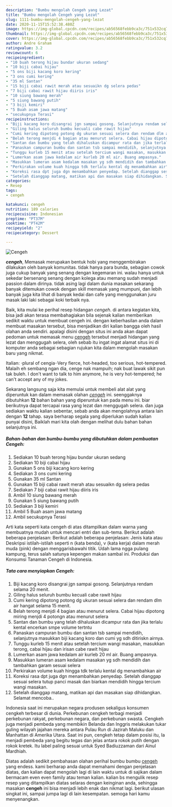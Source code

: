 ```yaml
---
description: "Bumbu mengolah Cengeh yang Lezat"
title: "Bumbu mengolah Cengeh yang Lezat"
slug: 1111-bumbu-mengolah-cengeh-yang-lezat
date: 2020-11-15T15:52:38.480Z
image: https://img-global.cpcdn.com/recipes/ab56568febb9ca3c/751x532cq70/cengeh-foto-resep-utama.jpg
thumbnail: https://img-global.cpcdn.com/recipes/ab56568febb9ca3c/751x532cq70/cengeh-foto-resep-utama.jpg
cover: https://img-global.cpcdn.com/recipes/ab56568febb9ca3c/751x532cq70/cengeh-foto-resep-utama.jpg
author: Andre Graham
ratingvalue: 3.2
reviewcount: 6
recipeingredient:
- "10 buah terong hijau bundar ukuran sedang"
- "10 biji cabai hijau"
- "5 ons biji kacang koro kering"
- "3 ons cumi kering"
- "35 ml Santan"
- "15 biji cabai rawit merah atau sesuaikn dg selera pedas"
- "7 biji cabai rawit hijau diiris iris"
- "10 siung bawang merah"
- "5 siung bawang putih"
- "3 biji kemiri"
- "5 Buah asam jawa matang"
- "secukupnya Terasi"
recipeinstructions:
- "Biji kacang koro disangrai jgn sampai gosong. Selanjutnya rendam selama 20 menit."
- "Giling halus seluruh bumbu kecuali cabe rawit hijau"
- "Cumi kering dipotong potong dg ukuran sesuai selera dan rendam dlm air hangat selama 15 menit."
- "Belah terong menjdi 4 bagian atau menurut selera. Cabai hijau dipotong miring menjdi 4 potongn atau menurut selera"
- "Santan dan bumbu yang telah dihaluskan dicampur rata dan jika terlalu kental encerkan smpe volume tertntu"
- "Panaskan campuran bumbu dan santan tsb sampai mendidih, selanjutnya masukkan biji kacang koro dan cumi yg sdh ditiriskn airnya."
- "Tunggu kurleb 15 menit atau setelah tercium wangi masakan, masukkan terong, cabai hijau dan irisan cabe rawit hijau"
- "Lumerkan asam jawa kedalam air kurleb 20 ml air. Buang ampasnya."
- "Masukkan lumeran asam kedalam masakan yg sdh mendidih dan tambahkan garam sesuai selera"
- "Perkirakan volume kuah hingga tdk terlalu kental dg menambahkan air"
- "Koreksi rasa dpt juga dgn menambahkan penyedap. Setelah dianggap sesuai selera tutup panci masak dan biarkan mendidih hingga tercium wangi masakan."
- "Setelah dianggap matang, matikan api dan masakan siap dihidangkan. Selamat mencoba.."
categories:
- Resep
tags:
- cengeh

katakunci: cengeh 
nutrition: 189 calories
recipecuisine: Indonesian
preptime: "PT37M"
cooktime: "PT42M"
recipeyield: "2"
recipecategory: Dessert

---
```



![Cengeh](https://img-global.cpcdn.com/recipes/ab56568febb9ca3c/751x532cq70/cengeh-foto-resep-utama.jpg)

<b><i>cengeh</i></b>, Memasak merupakan bentuk hobi yang menggembirakan dilakukan oleh banyak komunitas. tidak hanya para bunda, sebagian cowok juga cukup banyak yang senang dengan kegemaran ini. walau hanya untuk sekedar bersenang senang dengan kolega atau memang sudah menjadi passion dalam dirinya. tidak asing lagi dalam dunia masakan sekarang banyak ditemukan cowok dengan skill memasak yang mumpuni, dan lebih banyak juga kita lihat di banyak kedai dan cafe yang menggunakan juru masak laki laki sebagai koki terbaik nya.

Baik, kita mulai ke perihal resep hidangan <i>cengeh</i>. di antara kegiatan kita, bisa jadi akan terasa membahagiakan bila sejenak kalian memberikan sedikit waktu untuk membuat cengeh ini. dengan keberhasilan anda dalam membuat masakan tersebut, bisa menjadikan diri kalian bangga oleh hasil olahan anda sendiri. apalagi disini dengan situs ini anda akan dapat pedoman untuk memasak menu <u>cengeh</u> tersebut menjadi hidangan yang lezat dan menggugah selera, oleh sebab itu ingat ingat alamat situs ini di komputer anda sebagai sebagian rujukan kita dalam mengolah masakan baru yang nikmat.

Italian: ·plural of cengia··Very fierce, hot-headed, too serious, hot-tempered. Malaih eh sembang ngan dia, cenge nak mampuih; nak buat lawak sikit pun tak buleh. I don&#39;t want to talk to him anymore, he is very hot-tempered; he can&#39;t accept any of my jokes.


Sekarang langsung saja kita memulai untuk membeli alat alat yang diperuntuk kan dalam memasak olahan <u><i>cengeh</i></u> ini. seenggaknya dibutuhkan <b>12</b> bahan bahan yang diperuntuk kan pada menu ini. biar berikutnya dapat tercapai rasa yang lezat dan menggugah selera. dan juga sediakan waktu kalian sebentar, sebab anda akan mengolahnya antara lain dengan <b>12</b> tahap. saya berharap segala yang diperlukan sudah kalian punyai disini, Baiklah mari kita olah dengan melihat dulu bahan bahan selanjutnya ini.

<!--inarticleads1-->

##### Bahan-bahan dan bumbu-bumbu yang dibutuhkan dalam pembuatan Cengeh:

1. Sediakan 10 buah terong hijau bundar ukuran sedang
1. Sediakan 10 biji cabai hijau
1. Gunakan 5 ons biji kacang koro kering
1. Sediakan 3 ons cumi kering
1. Gunakan 35 ml Santan
1. Gunakan 15 biji cabai rawit merah atau sesuaikn dg selera pedas
1. Sediakan 7 biji cabai rawit hijau diiris iris
1. Ambil 10 siung bawang merah
1. Gunakan 5 siung bawang putih
1. Sediakan 3 biji kemiri
1. Ambil 5 Buah asam jawa matang
1. Ambil secukupnya Terasi


Arti kata seperti kata cengeh di atas ditampilkan dalam warna yang membuatnya mudah untuk mencari entri dan sub-tema. Berikut adalah beberapa penjelasan: Berikut adalah beberapa penjelasan: Jenis kata atau Deskripsi istilah-istilah seperti n (kata benda), v (kata kerja) dalam merah muda (pink) dengan menggarisbawahi titik. Udah lama ngga pulang kampung, terus salah satunya kepengen makan sambal ini. Produksi dan Konsumsi Tanaman Cengeh di Indonesia. 

<!--inarticleads2-->

##### Tata cara menyiapkan Cengeh:

1. Biji kacang koro disangrai jgn sampai gosong. Selanjutnya rendam selama 20 menit.
1. Giling halus seluruh bumbu kecuali cabe rawit hijau
1. Cumi kering dipotong potong dg ukuran sesuai selera dan rendam dlm air hangat selama 15 menit.
1. Belah terong menjdi 4 bagian atau menurut selera. Cabai hijau dipotong miring menjdi 4 potongn atau menurut selera
1. Santan dan bumbu yang telah dihaluskan dicampur rata dan jika terlalu kental encerkan smpe volume tertntu
1. Panaskan campuran bumbu dan santan tsb sampai mendidih, selanjutnya masukkan biji kacang koro dan cumi yg sdh ditiriskn airnya.
1. Tunggu kurleb 15 menit atau setelah tercium wangi masakan, masukkan terong, cabai hijau dan irisan cabe rawit hijau
1. Lumerkan asam jawa kedalam air kurleb 20 ml air. Buang ampasnya.
1. Masukkan lumeran asam kedalam masakan yg sdh mendidih dan tambahkan garam sesuai selera
1. Perkirakan volume kuah hingga tdk terlalu kental dg menambahkan air
1. Koreksi rasa dpt juga dgn menambahkan penyedap. Setelah dianggap sesuai selera tutup panci masak dan biarkan mendidih hingga tercium wangi masakan.
1. Setelah dianggap matang, matikan api dan masakan siap dihidangkan. Selamat mencoba..


Indonesia saat ini merupakan negara produsen sekaligus konsumen cengkeh terbesar di dunia. Perkebunan cengkeh terbagi menjadi perkebunan rakyat, perkebunan negara, dan perkebunan swasta. Cengkeh juga menjadi pembeda yang membikin Belanda dan Inggris melakukan tukar guling wilayah jajahan mereka antara Pulau Run di Jazirah Maluku dan Manhattan di Amerika Utara. Saat ini pun, cengkeh tetap dalam posisi itu, Ia menjadi pembeda yang begitu tegas dan jelas antara rokok putih dengan rokok kretek. Itu label paling sesuai untuk Syed Badiuzzaman dari Ainul Mardhiah. 

Diatas adalah sedikit pembahasan olahan perihal bumbu bumbu <u>cengeh</u> yang endess. kami berharap anda dapat memahami dengan penjelasan diatas, dan kalian dapat mengolah lagi di lain waktu untuk di sajikan dalam bermacam even even family atau teman kalian. kalian bs mengulik resep resep yang ditampilkan diatas selaras dengan keinginan anda, sehingga masakan <b>cengeh</b> ini bisa menjadi lebih enak dan nikmat lagi. berikut ulasan singkat ini, sampai jumpa lagi di lain kesempatan. semoga hari kamu menyenangkan.
